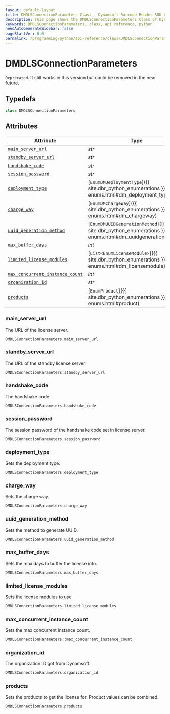 ```yaml
---
layout: default-layout
title: DMDLSConnectionParameters Class - Dynamsoft Barcode Reader SDK Python Edition API Reference
description: This page shows the DMDLSConnectionParameters Class of Dynamsoft Barcode Reader SDK Python Edition.
keywords: DMDLSConnectionParameters, class, api reference, python
needAutoGenerateSidebar: false
pageStartVer: 8.6
permalink: /programming/python/api-reference/class/DMDLSConnectionParameters.html
---
```



# DMDLSConnectionParameters
`Deprecated`. It still works in this version but could be removed in the near future.

## Typedefs

```python
class DMDLSConnectionParameters
```


## Attributes
    
| Attribute | Type |
|---------- | ---- |
| [`main_server_url`](#main_server_url) | *str* |
| [`standby_server_url`](#standby_server_url) | *str* |
| [`handshake_code`](#handshake_code) | *str* |
| [`session_password`](#session_password) | *str* |
| [`deployment_type`](#deployment_type) | [`EnumDMDeploymentType`]({{ site.dbr_python_enumerations }}other-enums.html#dm_deployment_type) |
| [`charge_way`](#charge_way) | [`EnumDMChargeWay`]({{ site.dbr_python_enumerations }}other-enums.html#dm_chargeway) |
| [`uuid_generation_method`](#uuid_generation_method) | [`EnumDMUUIDGenerationMethod`]({{ site.dbr_python_enumerations }}other-enums.html#dm_uuidgenerationmethod) |
| [`max_buffer_days`](#max_buffer_days) | *int* |
| [`limited_license_modules`](#limited_license_modules) | [`List<EnumLicenseModule>`]({{ site.dbr_python_enumerations }}other-enums.html#dm_licensemodule) |
| [`max_concurrent_instance_count`](#max_concurrent_instance_count) | *int* |
| [`organization_id`](#organization_id) | *str* |
| [`products`](#products) | [`EnumProduct`]({{ site.dbr_python_enumerations }}other-enums.html#product) |


### main_server_url
The URL of the license server.
```python
DMDLSConnectionParameters.main_server_url
```

### standby_server_url
The URL of the standby license server.
```python
DMDLSConnectionParameters.standby_server_url
```


### handshake_code
The handshake code.
```python
DMDLSConnectionParameters.handshake_code
```

### session_password
The session password of the handshake code set in license server.
```python
DMDLSConnectionParameters.session_password
```

### deployment_type
Sets the deployment type.
```python
DMDLSConnectionParameters.deployment_type
```

### charge_way
Sets the charge way.
```python
DMDLSConnectionParameters.charge_way
```

### uuid_generation_method
Sets the method to generate UUID.
```python
DMDLSConnectionParameters.uuid_generation_method
```

### max_buffer_days
Sets the max days to buffer the license info.
```python
DMDLSConnectionParameters.max_buffer_days
```

### limited_license_modules
Sets the license modules to use.
```python
DMDLSConnectionParameters.limited_license_modules
```
      

### max_concurrent_instance_count
Sets the max concurrent instance count.
```python
DMDLSConnectionParameters::max_concurrent_instance_count
```


### organization_id
The organization ID got from Dynamsoft.

```python
DMDLSConnectionParameters.organization_id
```


### products
Sets the products to get the license for. Product values can be combined.
```python
DMDLSConnectionParameters.products
```
